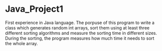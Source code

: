 # Java_Project1
First experience in Java language. The porpuse of this program to write a class which generates random int arrays, sort them using at least three different sorting algorithms 
and measure the sorting time in different sizes. During the sorting, the program measures how much time it needs to sort the whole array.
